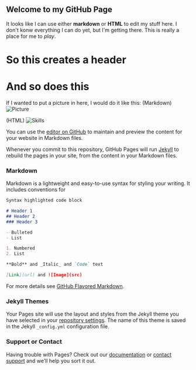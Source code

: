## Welcome to my GitHub Page

It looks like I can use either **markdown** or **HTML** to edit my stuff here. I don't konw everything I can do yet, but I'm getting there. This is really a place for me to _play_. 

<h1>So this creates a header</h1>

# And so does this

If I wanted to put a picture in here, I would do it like this:
(Markdown)
![Picture](https://github.com/Kuboosh21/Playground/blob/master/IMG_2032.jpg)

(HTML)
<img src="Playground/IMG_2032.jpg" alt="Skills">

You can use the [editor on GitHub](https://github.com/Kuboosh21/Playground/edit/master/README.md) to maintain and preview the content for your website in Markdown files.

Whenever you commit to this repository, GitHub Pages will run [Jekyll](https://jekyllrb.com/) to rebuild the pages in your site, from the content in your Markdown files.

### Markdown

Markdown is a lightweight and easy-to-use syntax for styling your writing. It includes conventions for

```markdown
Syntax highlighted code block

# Header 1
## Header 2
### Header 3

- Bulleted
- List

1. Numbered
2. List

**Bold** and _Italic_ and `Code` text

[Link](url) and ![Image](src)
```

For more details see [GitHub Flavored Markdown](https://guides.github.com/features/mastering-markdown/).

### Jekyll Themes

Your Pages site will use the layout and styles from the Jekyll theme you have selected in your [repository settings](https://github.com/Kuboosh21/Playground/settings). The name of this theme is saved in the Jekyll `_config.yml` configuration file.

### Support or Contact

Having trouble with Pages? Check out our [documentation](https://help.github.com/categories/github-pages-basics/) or [contact support](https://github.com/contact) and we’ll help you sort it out.
